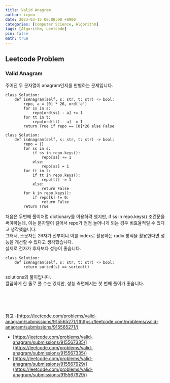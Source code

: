 ```yaml
---
title: Valid Anagram
author: icyou
date: 2023-03-15 00:00:00 +0900
categories: [Computer Science, Algorithm]
tags: [Algorithm, Leetcode]
pin: false
math: true
---
```


## Leetcode Problem

### Valid Anagram
주어진 두 문자열이 anagram인지를 판별하는 문제입니다.

```
class Solution:
    def isAnagram(self, s: str, t: str) -> bool:
        repo, a = [0] * 26, ord('a')
        for ss in s:
            repo[ord(ss) - a] += 1
        for tt in t:
            repo[ord(tt) - a] -= 1  
        return True if repo == [0]*26 else False
```
```
class Solution:
    def isAnagram(self, s: str, t: str) -> bool:
        repo = {}
        for ss in s:
            if ss in repo.keys():
                repo[ss] += 1
            else:
                repo[ss] = 1
        for tt in t:
            if tt in repo.keys():
                repo[tt] -= 1
            else:
                return False
        for k in repo.keys():
            if repo[k] != 0:
                return False
        return True
```
처음은 두번째 풀이처럼 dictionary를 이용하려 했지만,
if ss in repo.keys() 조건문을 써야하는데, 이는 문자열이 길어서 repo가 점점 늘어나게 되는 경우 비효율적일 수 있다고 생각했습니다.  
그래서, 소문자는 26자가 전부이니 이를 index로 활용하는 radix 방식을 활용한다면 성능을 개선할 수 있다고 생각했습니다.  
실제로 전자가 후자보다 성능이 좋습니다.  

```
class Solution:
    def isAnagram(self, s: str, t: str) -> bool:
        return sorted(s) == sorted(t)
```
solutions의 풀이입니다.  
깔끔하게 한 줄로 풀 수는 있지만, 성능 측면에서는 첫 번째 풀이가 좋습니다.

<br/><br/><br/><br/>
참고 
-[https://leetcode.com/problems/valid-anagram/submissions/915565271/](https://leetcode.com/problems/valid-anagram/submissions/915565271/)
- [https://leetcode.com/problems/valid-anagram/submissions/915567335/](https://leetcode.com/problems/valid-anagram/submissions/915567335/)
- [https://leetcode.com/problems/valid-anagram/submissions/915567929/](https://leetcode.com/problems/valid-anagram/submissions/915567929/)